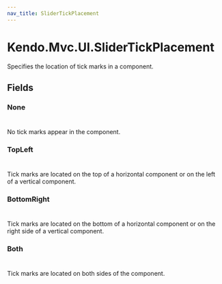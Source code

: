 ```yaml
---
nav_title: SliderTickPlacement
---
```


# Kendo.Mvc.UI.SliderTickPlacement
Specifies the location of tick marks in a component.


## Fields


### None
#
No tick marks appear in the component.

### TopLeft
#
Tick marks are located on the top of a horizontal component or on the
            left of a vertical component.

### BottomRight
#
Tick marks are located on the bottom of a horizontal component or on the
            right side of a vertical component.

### Both
#
Tick marks are located on both sides of the component.





